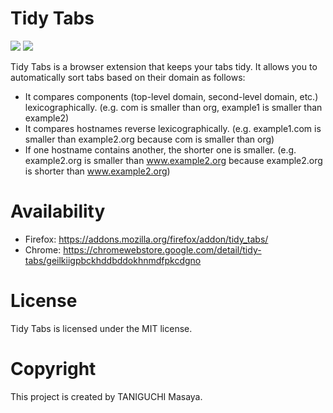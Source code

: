 # Tidy Tabs

[![](https://storage.googleapis.com/web-dev-uploads/image/WlD8wC6g8khYWPJUsQceQkhXSlv1/UV4C4ybeBTsZt43U4xis.png)](https://chromewebstore.google.com/detail/tidy-tabs/geilkiigpbckhddbddokhnmdfpkcdgno)
[![](https://blog.mozilla.org/addons/files/2015/11/get-the-addon.png)](https://addons.mozilla.org/firefox/addon/tidy_tabs/)

Tidy Tabs is a browser extension that keeps your tabs tidy. It allows you to
automatically sort tabs based on their domain as follows:

- It compares components (top-level domain, second-level domain, etc.)
  lexicographically. (e.g. com is smaller than org, example1 is smaller than
  example2)
- It compares hostnames reverse lexicographically. (e.g. example1.com is smaller
  than example2.org because com is smaller than org)
- If one hostname contains another, the shorter one is smaller. (e.g.
  example2.org is smaller than www.example2.org because example2.org is shorter
  than www.example2.org)

# Availability

- Firefox: https://addons.mozilla.org/firefox/addon/tidy_tabs/
- Chrome: https://chromewebstore.google.com/detail/tidy-tabs/geilkiigpbckhddbddokhnmdfpkcdgno

# License

Tidy Tabs is licensed under the MIT license.

# Copyright

This project is created by TANIGUCHI Masaya.
